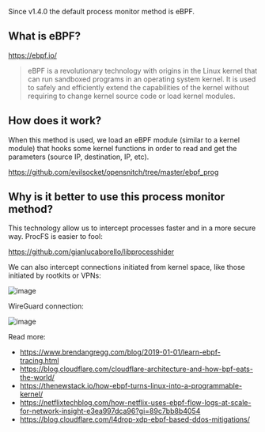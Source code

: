 Since v1.4.0 the default process monitor method is eBPF.


What is eBPF?
---
https://ebpf.io/
> eBPF is a revolutionary technology with origins in the Linux kernel that can run sandboxed programs in an operating system kernel. It is used to safely and efficiently extend the capabilities of the kernel without requiring to change kernel source code or load kernel modules.

How does it work?
---

When this method is used, we load an eBPF module (similar to a kernel module) that hooks some kernel functions in order to read and get the parameters (source IP, destination, IP, etc).

https://github.com/evilsocket/opensnitch/tree/master/ebpf_prog

Why is it better to use this process monitor method?
---
This technology allow us to intercept processes faster and in a more secure way. ProcFS is easier to fool:

https://github.com/gianlucaborello/libprocesshider


We can also intercept connections initiated from kernel space, like those initiated by rootkits or VPNs:

![image](https://user-images.githubusercontent.com/2742953/131679603-44f6c0be-dc21-41a7-8bbb-c0b7ed84ec43.png)

WireGuard connection:

![image](https://user-images.githubusercontent.com/2742953/132577647-d4451f79-d4e5-400b-9f7a-937ff8100a2e.png)



Read more:

- https://www.brendangregg.com/blog/2019-01-01/learn-ebpf-tracing.html
- https://blog.cloudflare.com/cloudflare-architecture-and-how-bpf-eats-the-world/
- https://thenewstack.io/how-ebpf-turns-linux-into-a-programmable-kernel/
- https://netflixtechblog.com/how-netflix-uses-ebpf-flow-logs-at-scale-for-network-insight-e3ea997dca96?gi=89c7bb8b4054
- https://blog.cloudflare.com/l4drop-xdp-ebpf-based-ddos-mitigations/
